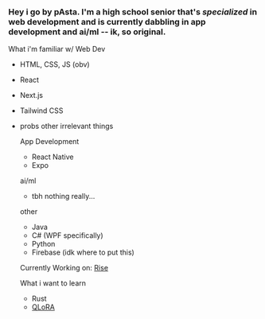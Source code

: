 ### Hey i go by pAsta. I'm a high school senior that's *specialized* in web development and is currently dabbling in app development and ai/ml -- ik, so original. 

What i'm familiar w/
Web Dev
- HTML, CSS, JS (obv)
- React
- Next.js
- Tailwind CSS
- probs other irrelevant things

  App Development
  - React Native
  - Expo
 
  ai/ml
  - tbh nothing really...
 
  other
  - Java
  - C# (WPF specifically)
  - Python
  - Firebase (idk where to put this)

  Currently Working on: [Rise](https://github.com/pAsta-kun/Rise)

  What i want to learn
  - Rust
  - [QLoRA](https://github.com/artidoro/qlora)
<!--
**pAsta-kun/pAsta-kun** is a ✨ _special_ ✨ repository because its `README.md` (this file) appears on your GitHub profile.

Here are some ideas to get you started:

- 🔭 I’m currently working on ...
- 🌱 I’m currently learning ...
- 👯 I’m looking to collaborate on ...
- 🤔 I’m looking for help with ...
- 💬 Ask me about ...
- 📫 How to reach me: ...
- 😄 Pronouns: ...
- ⚡ Fun fact: ...
-->
